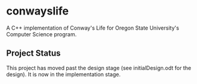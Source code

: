 conwayslife
===========

A C++ implementation of Conway's Life for Oregon State University's Computer Science program.

Project Status
--------------

This project has moved past the design stage (see initialDesign.odt for the design). It is now in the implementation stage.
